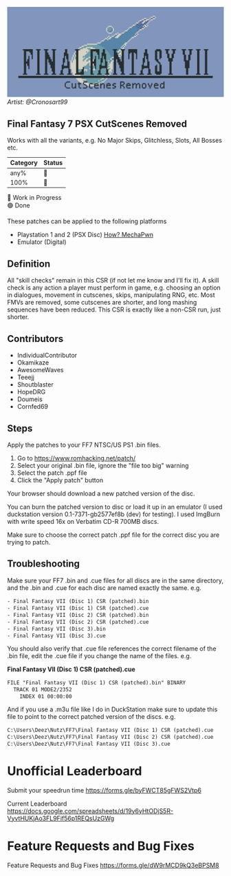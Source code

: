 ![](images/banner.png)
*Artist: @Cronosart99*

## Final Fantasy 7 PSX CutScenes Removed

Works with all the variants, e.g. No Major Skips, Glitchless, Slots, All Bosses etc.

Category | Status
-------- | ------
any%     | 🔄    
100%     | 🔄    

🔄 Work in Progress  
🟢 Done

These patches can be applied to the following platforms

- Playstation 1 and 2 (PSX Disc) [How? MechaPwn](https://github.com/MechaResearch/MechaPwn)
- Emulator (Digital)

## Definition

All "skill checks" remain in this CSR (if not let me know and I'll fix it). A skill check is any action a player must perform in game, e.g. choosing an option in dialogues, movement in cutscenes, skips, manipulating RNG, etc. Most FMVs are removed, some cutscenes are shorter, and long mashing sequences have been reduced. This CSR is exactly like a non-CSR run, just shorter.

## Contributors
- IndividualContributor
- Okamikaze
- AwesomeWaves
- Teeejj
- Shoutblaster
- HopeDRG
- Doumeis
- Cornfed69

## Steps

Apply the patches to your FF7 NTSC/US PS1 .bin files.

1. Go to https://www.romhacking.net/patch/
2. Select your original .bin file, ignore the "file too big" warning
3. Select the patch .ppf file
4. Click the "Apply patch" button

Your browser should download a new patched version of the disc.

You can burn the patched version to disc or load it up in an emulator (I used duckstation version 0.1-7371-gb2577ef8b (dev) for testing). I used ImgBurn with write speed 16x on Verbatim CD-R 700MB discs.

Make sure to choose the correct patch .ppf file for the correct disc you are trying to patch.

## Troubleshooting

Make sure your FF7 .bin and .cue files for all discs are in the same directory, and the .bin and .cue for each disc are named exactly the same. e.g. 

```text
- Final Fantasy VII (Disc 1) CSR (patched).bin  
- Final Fantasy VII (Disc 1) CSR (patched).cue  
- Final Fantasy VII (Disc 2) CSR (patched).bin  
- Final Fantasy VII (Disc 2) CSR (patched).cue  
- Final Fantasy VII (Disc 3).bin  
- Final Fantasy VII (Disc 3).cue
```

You should also verify that .cue file references the correct filename of the .bin file, edit the .cue file if you change the name of the files. e.g.

**Final Fantasy VII (Disc 1) CSR (patched).cue**
```text
FILE "Final Fantasy VII (Disc 1) CSR (patched).bin" BINARY
  TRACK 01 MODE2/2352
    INDEX 01 00:00:00
```

And if you use a .m3u file like I do in DuckStation make sure to update this file to point to the correct patched version of the discs. e.g.

```text
C:\Users\Deez\Nutz\FF7\Final Fantasy VII (Disc 1) CSR (patched).cue
C:\Users\Deez\Nutz\FF7\Final Fantasy VII (Disc 2) CSR (patched).cue
C:\Users\Deez\Nutz\FF7\Final Fantasy VII (Disc 3).cue
```

# Unofficial Leaderboard

Submit your speedrun time https://forms.gle/byFWCT85gFWS2Vtp6

Current Leaderboard https://docs.google.com/spreadsheets/d/19y6yHtODjS5R-VyvtHUKjAo3FL9Fif56p1REQsUzGWg

# Feature Requests and Bug Fixes

Feature Requests and Bug Fixes https://forms.gle/dW9rMCD9kQ3eBPSM8


